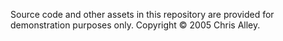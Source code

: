 Source code and other assets in this repository are provided for demonstration purposes only. Copyright © 2005 Chris Alley.